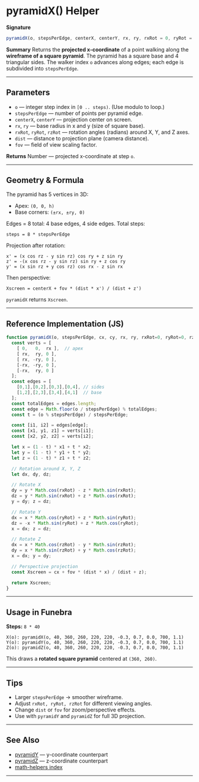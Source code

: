 # pyramidX() Helper

**Signature**

```js
pyramidX(o, stepsPerEdge, centerX, centerY, rx, ry, rxRot = 0, ryRot = 0, rzRot = 0, dist = 700, fov = 1.0)
```

**Summary**
Returns the **projected x-coordinate** of a point walking along the **wireframe of a square pyramid**.
The pyramid has a square base and 4 triangular sides.
The walker index `o` advances along edges; each edge is subdivided into `stepsPerEdge`.

---

## Parameters

* `o` — integer step index in `[0 .. steps)`. (Use modulo to loop.)
* `stepsPerEdge` — number of points per pyramid edge.
* `centerX`, `centerY` — projection center on screen.
* `rx`, `ry` — base radius in x and y (size of square base).
* `rxRot`, `ryRot`, `rzRot` — rotation angles (radians) around X, Y, and Z axes.
* `dist` — distance to projection plane (camera distance).
* `fov` — field of view scaling factor.

**Returns**
Number — projected x-coordinate at step `o`.

---

## Geometry & Formula

The pyramid has 5 vertices in 3D:

* Apex: `(0, 0, h)`
* Base corners: `(±rx, ±ry, 0)`

Edges = 8 total: 4 base edges, 4 side edges.
Total steps:

```
steps = 8 * stepsPerEdge
```

Projection after rotation:

```
x' = (x cos rz - y sin rz) cos ry + z sin ry
z' = -(x cos rz - y sin rz) sin ry + z cos ry
y' = (x sin rz + y cos rz) cos rx - z sin rx
```

Then perspective:

```
Xscreen = centerX + fov * (dist * x') / (dist + z')
```

`pyramidX` returns `Xscreen`.

---

## Reference Implementation (JS)

```js
function pyramidX(o, stepsPerEdge, cx, cy, rx, ry, rxRot=0, ryRot=0, rzRot=0, dist=700, fov=1.0){
  const verts = [
    [ 0,   0,  rx ],  // apex
    [ rx,  ry, 0 ],
    [ rx, -ry, 0 ],
    [-rx, -ry, 0 ],
    [-rx,  ry, 0 ]
  ];
  const edges = [
    [0,1],[0,2],[0,3],[0,4], // sides
    [1,2],[2,3],[3,4],[4,1]  // base
  ];
  const totalEdges = edges.length;
  const edge = Math.floor(o / stepsPerEdge) % totalEdges;
  const t = (o % stepsPerEdge) / stepsPerEdge;

  const [i1, i2] = edges[edge];
  const [x1, y1, z1] = verts[i1];
  const [x2, y2, z2] = verts[i2];

  let x = (1 - t) * x1 + t * x2;
  let y = (1 - t) * y1 + t * y2;
  let z = (1 - t) * z1 + t * z2;

  // Rotation around X, Y, Z
  let dx, dy, dz;

  // Rotate X
  dy = y * Math.cos(rxRot) - z * Math.sin(rxRot);
  dz = y * Math.sin(rxRot) + z * Math.cos(rxRot);
  y = dy; z = dz;

  // Rotate Y
  dx = x * Math.cos(ryRot) + z * Math.sin(ryRot);
  dz = -x * Math.sin(ryRot) + z * Math.cos(ryRot);
  x = dx; z = dz;

  // Rotate Z
  dx = x * Math.cos(rzRot) - y * Math.sin(rzRot);
  dy = x * Math.sin(rzRot) + y * Math.cos(rzRot);
  x = dx; y = dy;

  // Perspective projection
  const Xscreen = cx + fov * (dist * x) / (dist + z);

  return Xscreen;
}
```

---

## Usage in Funebra

**Steps:** `8 * 40`

```
X(o): pyramidX(o, 40, 360, 260, 220, 220, -0.3, 0.7, 0.0, 700, 1.1)
Y(o): pyramidY(o, 40, 360, 260, 220, 220, -0.3, 0.7, 0.0, 700, 1.1)
Z(o): pyramidZ(o, 40, 360, 260, 220, 220, -0.3, 0.7, 0.0, 700, 1.1)
```

This draws a **rotated square pyramid** centered at `(360, 260)`.

---

## Tips

* Larger `stepsPerEdge` → smoother wireframe.
* Adjust `rxRot, ryRot, rzRot` for different viewing angles.
* Change `dist` or `fov` for zoom/perspective effects.
* Use with `pyramidY` and `pyramidZ` for full 3D projection.

---

## See Also

* [pyramidY](pyramidY.md) — y-coordinate counterpart
* [pyramidZ](pyramidZ.md) — z-coordinate counterpart
* [math-helpers index](../math-helpers.md)

---
